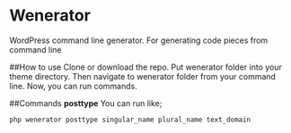 # Wenerator
WordPress command line generator. For generating code pieces from command line

##How to use
Clone or download the repo. Put wenerator folder into your theme directory. Then navigate to wenerator folder from your command line. Now, you can run commands.

##Commands
**posttype**
You can run like;
```
php wenerator posttype singular_name plural_name text_domain
```